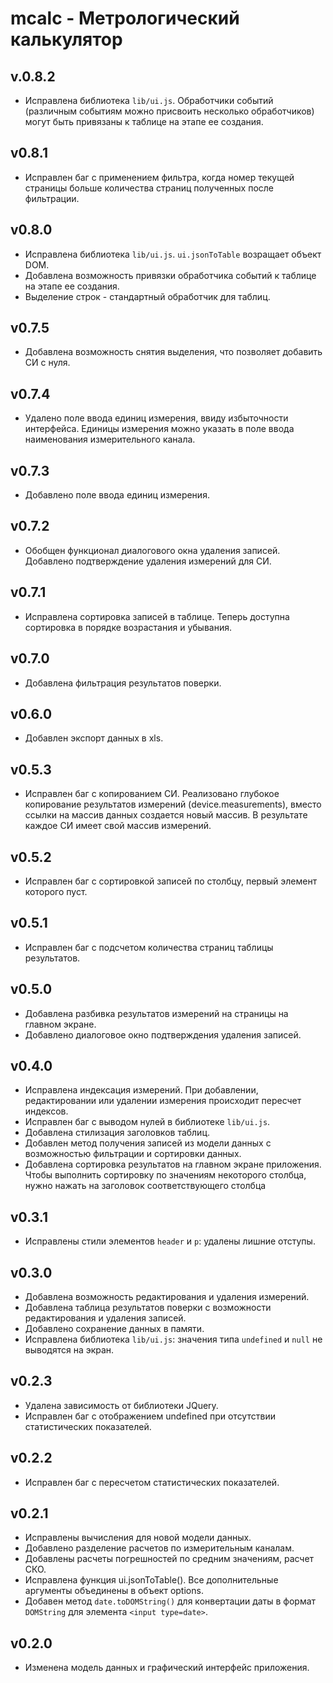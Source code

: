 # mcalc - Метрологический калькулятор

## v.0.8.2
* Исправлена библиотека `lib/ui.js`.
Обработчики событий (различным событиям можно присвоить несколько обработчиков)
могут быть привязаны к таблице на этапе ее создания.

## v0.8.1
* Исправлен баг с применением фильтра, когда номер текущей страницы больше
количества страниц полученных после фильтрации.

## v0.8.0
* Исправлена библиотека `lib/ui.js`. `ui.jsonToTable` возращает объект DOM.
* Добавлена возможность привязки обработчика событий к таблице на этапе ее создания.
* Выделение строк - стандартный обработчик для таблиц.

## v0.7.5
* Добавлена возможность снятия выделения, что позволяет добавить СИ с нуля.

## v0.7.4
* Удалено поле ввода единиц измерения, ввиду избыточности интерфейса.
Единицы измерения можно указать в поле ввода наименования измерительного канала.

## v0.7.3
* Добавлено поле ввода единиц измерения.

## v0.7.2
* Обобщен функционал диалогового окна удаления записей.
Добавлено подтверждение удаления измерений для СИ.

## v0.7.1
* Исправлена сортировка записей в таблице. Теперь доступна сортировка в порядке
возрастания и убывания.

## v0.7.0
* Добавлена фильтрация результатов поверки.

## v0.6.0
* Добавлен экспорт данных в xls.

## v0.5.3
* Исправлен баг с копированием СИ. Реализовано глубокое копирование результатов
измерений (device.measurements), вместо ссылки на массив данных создается новый массив.
В результате каждое СИ имеет свой массив измерений.

## v0.5.2
* Исправлен баг с сортировкой записей по столбцу, первый элемент которого пуст.

## v0.5.1
* Исправлен баг с подсчетом количества страниц таблицы результатов.

## v0.5.0
* Добавлена разбивка результатов измерений на страницы на главном экране.
* Добавлено диалоговое окно подтверждения удаления записей.

## v0.4.0
* Исправлена индексация измерений. При добавлении, редактировании или удалении
измерения происходит пересчет индексов.
* Исправлен баг с выводом нулей в библиотеке `lib/ui.js`.
* Добавлена стилизация заголовков таблиц.
* Добавлен метод получения записей из модели данных с возможностью фильтрации и
сортировки данных.
* Добавлена сортировка результатов на главном экране приложения.
Чтобы выполнить сортировку по значениям некоторого столбца, нужно нажать на 
заголовок соответствующего столбца

## v0.3.1
* Исправлены стили элементов `header` и `p`: удалены лишние отступы. 

## v0.3.0
* Добавлена возможность редактирования и удаления измерений.
* Добавлена таблица результатов поверки с возможности редактирования и
удаления записей.
* Добавлено сохранение данных в памяти.
* Исправлена библиотека `lib/ui.js`: значения типа `undefined` и `null` не
выводятся на экран.

## v0.2.3
* Удалена зависимость от библиотеки JQuery.
* Исправлен баг с отображением undefined при отсутствии статистических показателей.

## v0.2.2
* Исправлен баг с пересчетом статистических показателей. 

## v0.2.1 
* Исправлены вычисления для новой модели данных.
* Добавлено разделение расчетов по измерительным каналам.
* Добавлены расчеты погрешностей по средним значениям, расчет СКО.
* Исправлена функция ui.jsonToTable(). Все дополнительные аргументы
объединены в объект options.
* Добавен метод `date.toDOMString()` для конвертации даты в формат `DOMString`
для элемента `<input type=date>`.

## v0.2.0 
* Изменена модель данных и графический интерфейс приложения.
